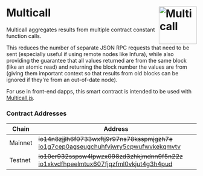 # Multicall <img width="100" align="right" alt="Multicall" src="https://user-images.githubusercontent.com/304108/55666937-320cb180-5888-11e9-907b-48ba66150523.png" />

Multicall aggregates results from multiple contract constant function calls.

This reduces the number of separate JSON RPC requests that need to be sent
(especially useful if using remote nodes like Infura), while also providing the
guarantee that all values returned are from the same block (like an atomic read)
and returning the block number the values are from (giving them important
context so that results from old blocks can be ignored if they're from an
out-of-date node).

For use in front-end dapps, this smart contract is intended to be used with
[Multicall.js](https://github.com/makerdao/multicall.js).

### Contract Addresses
| Chain   | Address |
| ------- | ------- |
| Mainnet | <s>io14n8zjjlh6f0733wxftj9r97ns78ksspmjgzh7e</s> [io1g7cep0agseugchuhfvjwry5cpwufwvkekqmvtv](https://iotexscan.io/address/io1g7cep0agseugchuhfvjwry5cpwufwvkekqmvtv) |
| Testnet | <s>io10er932sspsw4lpwzx098zd3zhkjmdnn9f5n22z</s> [io1xkvdfhpeelmtux607fjqzfml0vkjut4g3h4pud](https://testnet.iotexscan.io/address/io1xkvdfhpeelmtux607fjqzfml0vkjut4g3h4pud) |
